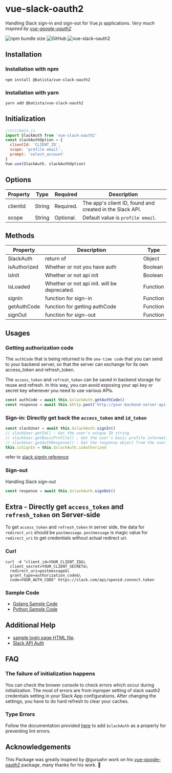 # vue-slack-oauth2
Handling Slack sign-in and sign-out for Vue.js applications. 
_Very much inspired by [vue-google-oauth2](https://github.com/guruahn/vue-google-oauth2/)_

![npm bundle size](https://img.shields.io/batisa/minzip/vue-slack-oauth2.svg)
![GitHub](https://img.shields.io/github/license/batista/vue-slack-oauth2.svg)
![vue-slack-oauth2](https://img.shields.io/npm/dt/vue-slack-oauth2.svg)


## Installation
### Installation with npm
```
npm install @batista/vue-slack-oauth2
```

### Installation with yarn
```
yarn add @batista/vue-slack-oauth2
```

## Initialization
```javascript
//src/main.js
import SlackAuth from 'vue-slack-oauth2'
const slackAuthOption = {
  clientId: 'CLIENT_ID',
  scope: 'profile email',
  prompt: 'select_account'
}
Vue.use(SlackAuth, slackAuthOption)

```

## Options
| Property     | Type     | Required        | Description     |
|--------------|----------|-----------------|-----------------|
| clientId     | String   | Required.       | The app's client ID, found and created in the Slack API. |
| scope        | String   | Optional.       | Default value is `profile email`.|

## Methods
| Property     | Description        | Type     |
|--------------|--------------------|----------|
| SlackAuth   | return of  | Object |
| isAuthorized | Whether or not you have auth | Boolean  |
| isInit       | Whether or not api init | Boolean  |
| isLoaded     | Whether or not api init. will be deprecated. | Function  |
| signIn       | function for sign-in | Function  |
| getAuthCode  | function for getting authCode | Function  |
| signOut      | function for sign-out | Function  |


## Usages
### Getting authorization code
The `authCode` that is being returned is the `one-time code` that you can send to your backend server, so that the server can exchange for its own access_token and refresh_token.

The `access_token` and `refresh_token` can be saved in backend storage for reuse and refresh. In this way, you can avoid exposing your api key or secret key whenever you need to use various APIs.

```javascript
const authCode = await this.$slackAuth.getAuthCode()
const response = await this.$http.post('http://your-backend-server-api-to-use-authcode', { code: authCode, redirect_uri: 'postmessage' })
```

### Sign-in: Directly get back the `access_token` and `id_token`

```javascript
const slackUser = await this.$slackAuth.signIn()
// slackUser.getId() : Get the user's unique ID string.
// slackUser.getBasicProfile() : Get the user's basic profile information.
// slackUser.getAuthResponse() : Get the response object from the user's auth session. access_token and so on
this.isSignIn = this.$slackAuth.isAuthorized

```

refer to [slack signIn reference](https://api.slack.com/authentication/sign-in-with-slack)


### Sign-out
Handling Slack sign-out
```javascript
const response = await this.$slackAuth.signOut()
```

## Extra - Directly get `access_token` and `refresh_token` on Server-side
To get `access_token` and `refresh_token` in server side, the data for `redirect_uri` should be `postmessage`. `postmessage` is magic value for `redirect_uri` to get credentials without actual redirect uri.

### Curl
```
curl -d "client_id=YOUR_CLIENT_ID&\
  client_secret=YOUR_CLIENT_SECRET&\
  redirect_uri=postmessage&\
  grant_type=authorization_code&\
  code=YOUR_AUTH_CODE" https://slack.com/api/openid.connect.token
```

### Sample Code
- [Golang Sample Code](https://github.com/batista/vue-slack-oauth2/blob/master/backend-samples/golang/main.go)
- [Python Sample Code](https://github.com/batista/vue-slack-oauth2/blob/master/backend-samples/python/main.py)
<!-- - [Front Sample Code](https://github.com/batista/vue-slack-oauth2-front-sample) -->

## Additional Help
- [sample login page HTML file](https://github.com/batista/vue-slack-oauth2/blob/master/sample.html).
- [Slack API Auth](https://api.slack.com/authentication/sign-in-with-slack)

## FAQ
### The failure of initialization happens
You can check the brower console to check errors which occur during initialization.
The most of errors are from inproper setting of slack oauth2 credentials setting in your Slack App configurations.
After changing the settings, you have to do hard refresh to clear your caches.

### Type Errors
Follow the documentation provided [here](https://vuejs.org/v2/guide/typescript.html#Augmenting-Types-for-Use-with-Plugins) to add `$slackAuth` as a property for preventing lint errors.

## Acknowledgements 
This Package was greatly inspired by @guruahn work on his [vue-google-oauth2](https://github.com/guruahn/vue-google-oauth2/) package, many thanks for his work. 🙏

